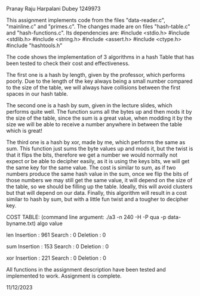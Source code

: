 Pranay Raju Harpalani Dubey
1249973

This assignment implements code from the files "data-reader.c", "mainline.c" and "primes.c". The changes made are on files "hash-table.c" and "hash-functions.c". Its dependencies are:
#include <stdio.h>
#include <stdlib.h>
#include <string.h>
#include <assert.h>
#include <ctype.h> 
#include "hashtools.h"

The code shows the implementation of 3 algorithms in a hash Table that has been tested to check their cost and effectiveness.

The first one is a hash by length, given by the professor, which performs poorly. Due to the length of the key always being a small number compared to the size of the table, we will always have collisions between the first spaces in our hash table.

The second one is a hash by sum, given in the lecture slides, which performs quite well. The function sums all the bytes up and then mods it by the size of the table, since the sum is a great value, when modding it by the size we will be able to receive a number anywhere in between the table which is great! 

The third one is a hash by xor, made by me, which performs the same as sum. This function just sums the byte values up and mods it, but the twist is that it flips the bits, therefore we get a number we would normally not expect or be able to decipher easily, as it is using the keys bits, we will get the same key for the same value. The cost is similar to sum, as if two numbers produce the same hash value in the sum, once we flip the bits of those numbers we may still get the same value, it will depend on the size of the table, so we should be filling up the table. Ideally, this will avoid clusters but that will depend on our data. Finally, this algorithm will result in a cost similar to hash by sum, but with a little fun twist and a tougher to decipher key.


COST TABLE: (command line argument: ./a3 -n 240 -H <algorithm> -P qua -p  data-byname.txt)
algo        value

len         Insertion : 961
            Search    : 0
            Deletion  : 0

sum         Insertion : 153
            Search    : 0
            Deletion  : 0

xor         Insertion : 221
            Search    : 0
            Deletion  : 0


All functions in the assignment description have been tested and implemented to work. Assignment is complete.

11/12/2023
